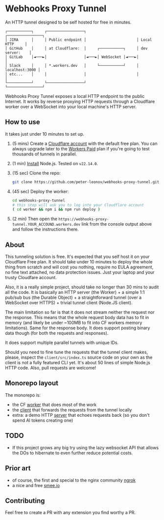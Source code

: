 # Webhooks Proxy Tunnel

An HTTP tunnel designed to be self hosted for free in minutes.

```console
┌───────────┐     ┌─────────────────┐                       ┌────────────────┐
│ JIRA      │     │ Public endpoint │                       │ Local HTTP     │
│ GitHub    │     │ at Cloudflare:  │     ┌───────────┐     │ dev server:    │
│ GitLab    │◄───►│                 │◄───►│ WebSocket │◄───►│                │
│ Slack     │     │ *.workers.dev   │     └───────────┘     │ localhost:3000 │
│ etc...    │     │                 │                       │                │
└───────────┘     └─────────────────┘                       └────────────────┘
```

Webhooks Proxy Tunnel exposes a local HTTP endpoint to the public Internet. It works by reverse proxying HTTP requests through a Cloudflare worker over a WebSocket into your local machine's HTTP server.

## How to use

It takes just under 10 minutes to set up.

1. (5 mins) Create a [Cloudflare account](https://www.cloudflare.com/) with the default free plan. You can always upgrade later to the [Workers Paid](https://developers.cloudflare.com/workers/platform/pricing/) plan if you're going to test thousands of tunnels in parallel.

1. (1 min) [Install](https://nodejs.org/en/download) Node.js. Tested on `v22.14.0`.

1. (15 sec) Clone the repo:

    ```bash
    git clone https://github.com/peter-leonov/webhooks-proxy-tunnel.git
    ```

1. (45 sec) Deploy the worker:

    ```bash
    cd webhooks-proxy-tunnel
    # this step will ask you to log into your Cloudflare account
    ( cd worker && npm i && npm run deploy )
    ```

1. (2 min) Then open the `https://webhooks-proxy-tunnel.YOUR_ACCOUND.workers.dev` link from the console output above and follow the instructions there.

## About

This tunneling solution is free. It's expected that you self host it on your Cloudflare Free plan. It should take under 10 minutes to deploy the whole thing from scratch and will cost you nothing, require no EULA agreement, no fine text attached, no data protection issues. Just your laptop and your trusty Cloudfare account.

Also, it is a really simple project, should take no longer than 30 mins to audit all the code. It is basically an HTTP server (the Worker) + a simple 1:1 pub/sub bus (the Durable Object) + a straightforward tunnel (over a WebSocket over HTTPS) + trivial tunnel client (Node.JS client).

The main limitation so far is that it does not stream neither the request nor the response. This means that the whole request body data has to fit in memory (and likely be under ~100MB to fit into CF workers memory limitations). Same for the response body. It does support posting binary data though (for both the requests and responses).

It does support multiple parallel tunnels with unique IDs.

Should you need to fine tune the requests that the tunnel client makes, please, inspect the `client/src/index.ts` source code on your own as the client is not a fully featured CLI yet. It's about 50 lines of simple Node.js HTTP code. Also, pull requests are welcome!

## Monorepo layout

The monorepo is:

* the CF [worker](./worker#readme) that does most of the work
* the [client](./client#readme) that forwards the requests from the tunnel locally
* extra: a demo HTTP [server](./server#readme) that echoes requests back (so you don't spend AI tokens creating one)

## TODO

* If this project grows any big try using the lazy websocket API that allows the DOs to hibernate to even further reduce potential costs.

## Prior art

* of course, the first and special to the nginx community [ngrok](https://ngrok.com)
* a nice and free [smee.io](https://smee.io)

## Contributing

Feel free to create a PR with any extension you find worthy a PR.

<!-- https://deploy.workers.cloudflare.com/?url=https://github.com/peter-leonov/webhooks-proxy-tunnel/tree/main/worker -->
